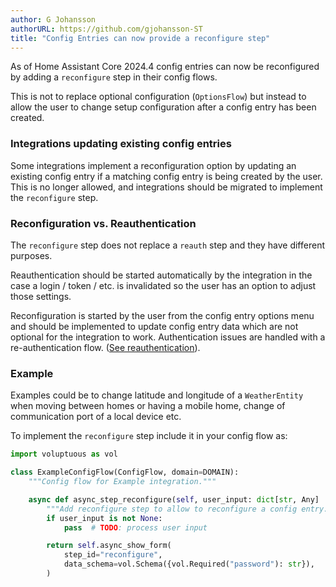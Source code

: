 ```yaml
---
author: G Johansson
authorURL: https://github.com/gjohansson-ST
title: "Config Entries can now provide a reconfigure step"
---
```


As of Home Assistant Core 2024.4 config entries can now be reconfigured by adding a `reconfigure` step in their config flows.

This is not to replace optional configuration (`OptionsFlow`) but instead to allow the user to change setup configuration after a config entry has been created.

### Integrations updating existing config entries

Some integrations implement a reconfiguration option by updating an existing config entry if a matching config entry is being created by the user. This is no longer allowed, and integrations should be migrated to implement the `reconfigure` step.

### Reconfiguration vs. Reauthentication

The `reconfigure` step does not replace a `reauth` step and they have different purposes.

Reauthentication should be started automatically by the integration in the case a login / token / etc. is invalidated so the user has an option to adjust those settings.

Reconfiguration is started by the user from the config entry options menu and should be implemented to update config entry data which are not optional for the integration to work. Authentication issues are handled with a re-authentication flow. ([See reauthentication](/docs/config_entries_config_flow_handler#reauthentication)).

### Example

Examples could be to change latitude and longitude of a `WeatherEntity` when moving between homes or having a mobile home, change of communication port of a local device etc.

To implement the `reconfigure` step include it in your config flow as:

```python
import voluptuous as vol

class ExampleConfigFlow(ConfigFlow, domain=DOMAIN):
    """Config flow for Example integration."""

    async def async_step_reconfigure(self, user_input: dict[str, Any] | None = None):
        """Add reconfigure step to allow to reconfigure a config entry."""
        if user_input is not None:
            pass  # TODO: process user input

        return self.async_show_form(
            step_id="reconfigure",
            data_schema=vol.Schema({vol.Required("password"): str}),
        )
```
